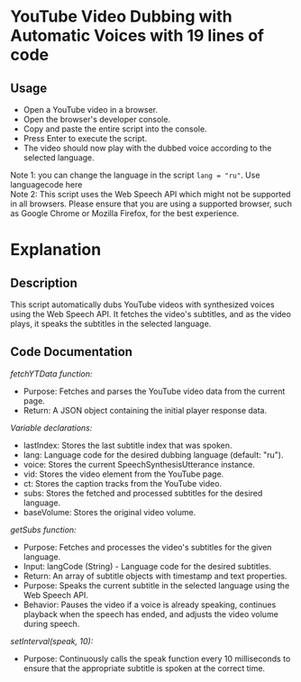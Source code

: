 # YouTube Video Dubbing with Automatic Voices with 19 lines of code
## Usage

- Open a YouTube video in a browser.
- Open the browser's developer console.
- Copy and paste the entire script into the console.
- Press Enter to execute the script.
- The video should now play with the dubbed voice according to the selected language.

Note 1: you can change the language in the script `lang = "ru"`. Use languagecode here  
Note 2: This script uses the Web Speech API which might not be supported in all browsers. Please ensure that you are using a supported browser, such as Google Chrome or Mozilla Firefox, for the best experience.

# Explanation

## Description 
This script automatically dubs YouTube videos with synthesized voices using the Web Speech API. It fetches the video's subtitles, and as the video plays, it speaks the subtitles in the selected language.

## Code Documentation

*fetchYTData function:*
- Purpose: Fetches and parses the YouTube video data from the current page.
- Return: A JSON object containing the initial player response data.

*Variable declarations:*
- lastIndex: Stores the last subtitle index that was spoken.
- lang: Language code for the desired dubbing language (default: "ru").
- voice: Stores the current SpeechSynthesisUtterance instance.
- vid: Stores the video element from the YouTube page.
- ct: Stores the caption tracks from the YouTube video.
- subs: Stores the fetched and processed subtitles for the desired language.
- baseVolume: Stores the original video volume.

*getSubs function:*
- Purpose: Fetches and processes the video's subtitles for the given language.
- Input: langCode (String) - Language code for the desired subtitles.
- Return: An array of subtitle objects with timestamp and text properties.
- Purpose: Speaks the current subtitle in the selected language using the Web Speech API.
- Behavior: Pauses the video if a voice is already speaking, continues playback when the speech has ended, and adjusts the video volume during speech.

*setInterval(speak, 10):*
- Purpose: Continuously calls the speak function every 10 milliseconds to ensure that the appropriate subtitle is spoken at the correct time.